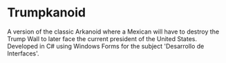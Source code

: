 # Trumpkanoid
A version of the classic Arkanoid where a Mexican will have to destroy the Trump Wall to later face the current president of the United States. Developed in C# using Windows Forms for the subject 'Desarrollo de Interfaces'.
